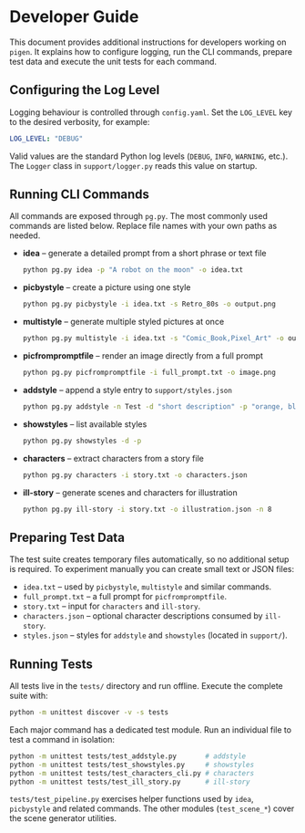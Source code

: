 # Developer Guide

This document provides additional instructions for developers working on `pigen`. It explains how to configure logging, run the CLI commands, prepare test data and execute the unit tests for each command.

## Configuring the Log Level

Logging behaviour is controlled through `config.yaml`. Set the `LOG_LEVEL` key to the desired verbosity, for example:

```yaml
LOG_LEVEL: "DEBUG"
```

Valid values are the standard Python log levels (`DEBUG`, `INFO`, `WARNING`, etc.). The `Logger` class in `support/logger.py` reads this value on startup.

## Running CLI Commands

All commands are exposed through `pg.py`. The most commonly used commands are listed below. Replace file names with your own paths as needed.

- **idea** – generate a detailed prompt from a short phrase or text file
  ```bash
  python pg.py idea -p "A robot on the moon" -o idea.txt
  ```
- **picbystyle** – create a picture using one style
  ```bash
  python pg.py picbystyle -i idea.txt -s Retro_80s -o output.png
  ```
- **multistyle** – generate multiple styled pictures at once
  ```bash
  python pg.py multistyle -i idea.txt -s "Comic_Book,Pixel_Art" -o out.png
  ```
- **picfrompromptfile** – render an image directly from a full prompt
  ```bash
  python pg.py picfrompromptfile -i full_prompt.txt -o image.png
  ```
- **addstyle** – append a style entry to `support/styles.json`
  ```bash
  python pg.py addstyle -n Test -d "short description" -p "orange, blue"
  ```
- **showstyles** – list available styles
  ```bash
  python pg.py showstyles -d -p
  ```
- **characters** – extract characters from a story file
  ```bash
  python pg.py characters -i story.txt -o characters.json
  ```
- **ill-story** – generate scenes and characters for illustration
  ```bash
  python pg.py ill-story -i story.txt -o illustration.json -n 8
  ```

## Preparing Test Data

The test suite creates temporary files automatically, so no additional setup is required. To experiment manually you can create small text or JSON files:

- `idea.txt` – used by `picbystyle`, `multistyle` and similar commands.
- `full_prompt.txt` – a full prompt for `picfrompromptfile`.
- `story.txt` – input for `characters` and `ill-story`.
- `characters.json` – optional character descriptions consumed by `ill-story`.
- `styles.json` – styles for `addstyle` and `showstyles` (located in `support/`).

## Running Tests

All tests live in the `tests/` directory and run offline. Execute the complete suite with:

```bash
python -m unittest discover -v -s tests
```

Each major command has a dedicated test module. Run an individual file to test a command in isolation:

```bash
python -m unittest tests/test_addstyle.py       # addstyle
python -m unittest tests/test_showstyles.py     # showstyles
python -m unittest tests/test_characters_cli.py # characters
python -m unittest tests/test_ill_story.py      # ill-story
```

`tests/test_pipeline.py` exercises helper functions used by `idea`, `picbystyle` and related commands. The other modules (`test_scene_*`) cover the scene generator utilities.

